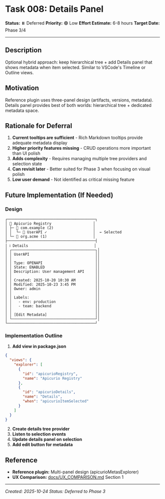 # Task 008: Details Panel

**Status:** ⏸️ Deferred
**Priority:** 🟢 Low
**Effort Estimate:** 6-8 hours
**Target Date:** Phase 3/4

---

## Description

Optional hybrid approach: keep hierarchical tree + add Details panel that shows metadata when item selected. Similar to VSCode's Timeline or Outline views.

## Motivation

Reference plugin uses three-panel design (artifacts, versions, metadata). Details panel provides best of both worlds: hierarchical tree + dedicated metadata space.

## Rationale for Deferral

1. **Current tooltips are sufficient** - Rich Markdown tooltips provide adequate metadata display
2. **Higher priority features missing** - CRUD operations more important than UI polish
3. **Adds complexity** - Requires managing multiple tree providers and selection state
4. **Can revisit later** - Better suited for Phase 3 when focusing on visual polish
5. **Low user demand** - Not identified as critical missing feature

## Future Implementation (If Needed)

### Design
```
┌────────────────────────────────────────┐
│ 🔌 Apicurio Registry                   │
│ ├─ 📁 com.example (2)                  │
│ │  └─ 🔷 UserAPI ✓                     │  ← Selected
│ └─ 📁 org.acme (1)                     │
├────────────────────────────────────────┤
│ ℹ️ Details                              │
│ ┌──────────────────────────────────────┐│
│ │ UserAPI                              ││
│ │                                      ││
│ │ Type: OPENAPI                        ││
│ │ State: ENABLED                       ││
│ │ Description: User management API     ││
│ │                                      ││
│ │ Created: 2025-10-20 10:30 AM         ││
│ │ Modified: 2025-10-23 3:45 PM         ││
│ │ Owner: admin                         ││
│ │                                      ││
│ │ Labels:                              ││
│ │   - env: production                  ││
│ │   - team: backend                    ││
│ │                                      ││
│ │ [Edit Metadata]                      ││
│ └──────────────────────────────────────┘│
└────────────────────────────────────────┘
```

### Implementation Outline

1. **Add view in package.json**
```json
{
  "views": {
    "explorer": [
      {
        "id": "apicurioRegistry",
        "name": "Apicurio Registry"
      },
      {
        "id": "apicurioDetails",
        "name": "Details",
        "when": "apicurioItemSelected"
      }
    ]
  }
}
```

2. **Create details tree provider**
3. **Listen to selection events**
4. **Update details panel on selection**
5. **Add edit button for metadata**

## Reference

- **Reference plugin:** Multi-panel design (apicurioMetasExplorer)
- **UX Comparison:** [docs/UX_COMPARISON.md](../../UX_COMPARISON.md) Section 1

---

_Created: 2025-10-24_
_Status: Deferred to Phase 3_
